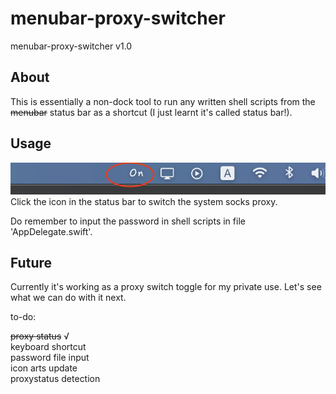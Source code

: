 # menubar-proxy-switcher

menubar-proxy-switcher v1.0


About
-----

This is essentially a non-dock tool to run any written shell scripts from the ~~menubar~~ status bar as a shortcut (I just learnt it's called status bar!). 



Usage
-----

![image](/img/screenshot.png)  
Click the icon in the status bar to switch the system socks proxy.


Do remember to input the password in shell scripts in file 'AppDelegate.swift'.



Future
------

Currently it's working as a proxy switch toggle for my private use. Let's see what we can do with it next.



to-do:  
  
  ~~proxy status~~ √  
  keyboard shortcut  
  password file input  
  icon arts update  
  proxystatus detection  
